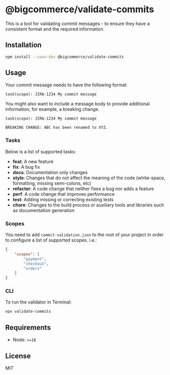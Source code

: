 # @bigcommerce/validate-commits

This is a tool for validating commit messages - to ensure they have a consistent format and the required information.

## Installation

```sh
npm install --save-dev @bigcommerce/validate-commits
```

## Usage

Your commit message needs to have the following format:

```
task(scope): JIRA-1234 My commit message
```

You might also want to include a message body to provide additional information, for example, a breaking change.

```
task(scope): JIRA-1234 My commit message

BREAKING CHANGE: ABC has been renamed to XYZ.
```

### Tasks

Below is a list of supported tasks:

* **feat**: A new feature
* **fix**: A bug fix
* **docs**: Documentation only changes
* **style**: Changes that do not affect the meaning of the code (white-space, formatting, missing semi-colons, etc)
* **refactor**: A code change that neither fixes a bug nor adds a feature
* **perf**: A code change that improves performance
* **test**: Adding missing or correcting existing tests
* **chore**: Changes to the build process or auxiliary tools and libraries such as documentation generation

### Scopes

You need to add `commit-validation.json` to the root of your project in order to configure a list of supported scopes. i.e.:

```json
{
    "scopes": [
        "payment",
        "checkout",
        "orders"
    ]
}
```

### CLI

To run the validator in Terminal:

```sh
npx validate-commits
```

## Requirements

* Node: `>=18`

## License

MIT
